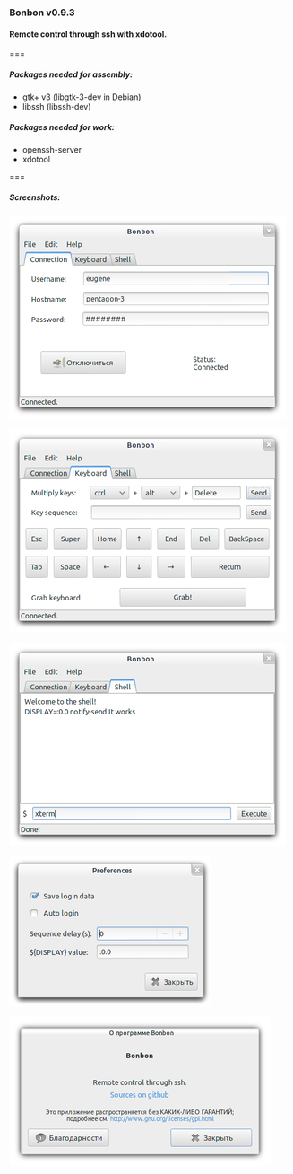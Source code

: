 ### Bonbon v0.9.3
#### Remote control through ssh with xdotool.

===

##### Packages needed for assembly:
 * gtk+ v3 (libgtk-3-dev in Debian)
 * libssh (libssh-dev)

##### Packages needed for work:
 * openssh-server
 * xdotool

===

##### Screenshots:

![View of tab Connection](/scr/01_main_1.png?raw=true "View of tab Connection")

![View of tab Keyboard](/scr/02_main_2.png?raw=true "View of tab Keyboard")

![View of tab Shell](/scr/03_main_3.png?raw=true "View of tab Shell")

![View of Preferences window](/scr/04_preferences.png?raw=true "View of preferences window")

![View of About window](/scr/05_about.png?raw=true "View of about window")
